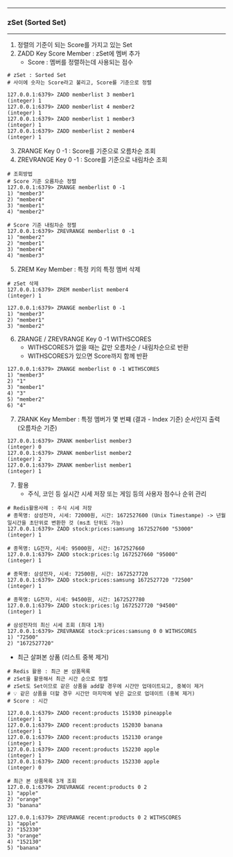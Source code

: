 -----
### zSet (Sorted Set)
-----
1. 정렬의 기준이 되는 Score를 가지고 있는 Set
2. ZADD Key Score Member : zSet에 멤버 추가
   - Score : 멤버를 정렬하는데 사용되는 점수
```shell
# zSet : Sorted Set
# 사이에 숫자는 Score라고 불리고, Score를 기준으로 정렬

127.0.0.1:6379> ZADD memberlist 3 member1
(integer) 1
127.0.0.1:6379> ZADD memberlist 4 member2
(integer) 1
127.0.0.1:6379> ZADD memberlist 1 member3
(integer) 1
127.0.0.1:6379> ZADD memberlist 2 member4
(integer) 1
```

3. ZRANGE Key 0 -1 : Score를 기준으로 오름차순 조회
4. ZREVRANGE Key 0 -1 : Score를 기준으로 내림차순 조회
```shell
# 조회방법
# Score 기준 오름차순 정렬
127.0.0.1:6379> ZRANGE memberlist 0 -1
1) "member3"
2) "member4"
3) "member1"
4) "member2"

# Score 기준 내림차순 정렬
127.0.0.1:6379> ZREVRANGE memberlist 0 -1
1) "member2"
2) "member1"
3) "member4"
4) "member3"
```

5. ZREM Key Member : 특정 키의 특정 멤버 삭제
```shell
# zSet 삭제
127.0.0.1:6379> ZREM memberlist member4
(integer) 1

127.0.0.1:6379> ZRANGE memberlist 0 -1
1) "member3"
2) "member1"
3) "member2"
```

6. ZRANGE / ZREVRANGE Key 0 -1 WITHSCORES
   - WITHSCORES가 없을 때는 값만 오름차순 / 내림차순으로 반환
   - WITHSCORES가 있으면 Score까지 함께 반환
```shell
127.0.0.1:6379> ZRANGE memberlist 0 -1 WITHSCORES
1) "member3"
2) "1"
3) "member1"
4) "3"
5) "member2"
6) "4"
```

7. ZRANK Key Member : 특정 멤버가 몇 번쨰 (결과 - Index 기준) 순서인지 출력 (오름차순 기준)
```shell
127.0.0.1:6379> ZRANK memberlist member3
(integer) 0
127.0.0.1:6379> ZRANK memberlist member2
(integer) 2
127.0.0.1:6379> ZRANK memberlist member1
(integer) 1
```

7. 활용
   - 주식, 코인 등 실시간 시세 저장 또는 게임 등의 사용자 점수나 순위 관리
```shell
# Redis활용사례 : 주식 시세 저장
# 종목명: 삼성전자, 시세: 72000원, 시간: 1672527600 (Unix Timestampe) -> 년월일시간을 초단위로 변환한 것 (ms초 단위도 가능)
127.0.0.1:6379> ZADD stock:prices:samsung 1672527600 "53000"
(integer) 1

# 종목명: LG전자, 시세: 95000원, 시간: 1672527660
127.0.0.1:6379> ZADD stock:prices:lg 1672527660 "95000"
(integer) 1

# 종목명: 삼성전자, 시세: 72500원, 시간: 1672527720
127.0.0.1:6379> ZADD stock:prices:samsung 1672527720 "72500"
(integer) 1

# 종목명: LG전자, 시세: 94500원, 시간: 1672527780
127.0.0.1:6379> ZADD stock:prices:lg 1672527720 "94500"
(integer) 1

# 삼성전자의 최신 시세 조회 (최대 1개)
127.0.0.1:6379> ZREVRANGE stock:prices:samsung 0 0 WITHSCORES
1) "72500"
2) "1672527720"
```

   - 최근 살펴본 상품 (리스트 중복 제거)
```shell
# Redis 활용 : 최근 본 상품목록
# zSet을 활용해서 최근 시간 순으로 정렬
# zSet도 Set이므로 같은 상품을 add할 경우에 시간만 업데이트되고, 중복이 제거
# 💡 같은 상품을 더할 경우 시간만 마지막에 넣은 값으로 업데이트 (중복 제거)
# Score : 시간

127.0.0.1:6379> ZADD recent:products 151930 pineapple
(integer) 1
127.0.0.1:6379> ZADD recent:products 152030 banana
(integer) 1
127.0.0.1:6379> ZADD recent:products 152130 orange
(integer) 1
127.0.0.1:6379> ZADD recent:products 152230 apple
(integer) 1
127.0.0.1:6379> ZADD recent:products 152330 apple
(integer) 0

# 최근 본 상품목록 3개 조회
127.0.0.1:6379> ZREVRANGE recent:products 0 2
1) "apple"
2) "orange"
3) "banana"

127.0.0.1:6379> ZREVRANGE recent:products 0 2 WITHSCORES
1) "apple"
2) "152330"
3) "orange"
4) "152130"
5) "banana"
```
